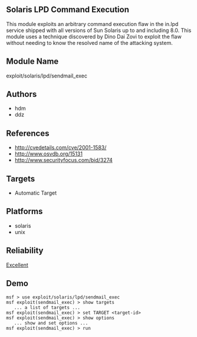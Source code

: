## Solaris LPD Command Execution

This module exploits an arbitrary command execution flaw in 
the in.lpd service shipped with all versions of Sun Solaris 
up to and including 8.0. This module uses a technique 
discovered by Dino Dai Zovi to exploit the flaw without 
needing to know the resolved name of the attacking system.


## Module Name
exploit/solaris/lpd/sendmail_exec

## Authors
* hdm
* ddz


## References
* http://cvedetails.com/cve/2001-1583/
* http://www.osvdb.org/15131
* http://www.securityfocus.com/bid/3274



## Targets
* Automatic Target


## Platforms
* solaris
* unix

## Reliability
[Excellent](https://github.com/rapid7/metasploit-framework/wiki/Exploit-Ranking)

## Demo

```
msf > use exploit/solaris/lpd/sendmail_exec
msf exploit(sendmail_exec) > show targets
   ... a list of targets ...
msf exploit(sendmail_exec) > set TARGET <target-id>
msf exploit(sendmail_exec) > show options
   ... show and set options ...
msf exploit(sendmail_exec) > run
```
    
    
